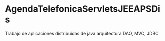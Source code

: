 # AgendaTelefonicaServletsJEEAPSDis
Trabajo de aplicaciones distribuidas de java arquitectura DAO, MVC, JDBC
